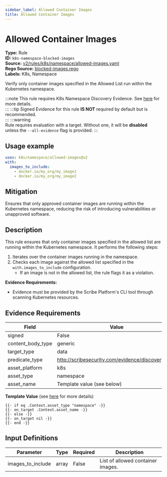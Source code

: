 ```yaml
---
sidebar_label: Allowed Container Images
title: Allowed Container Images
---  
```

# Allowed Container Images  
**Type:** Rule  
**ID:** `k8s-namespace-blocked-images`  
**Source:** [v2/rules/k8s/namespace/allowed-images.yaml](https://github.com/scribe-public/sample-policies/blob/main/v2/rules/k8s/namespace/allowed-images.yaml)  
**Rego Source:** [blocked-images.rego](https://github.com/scribe-public/sample-policies/blob/main/v2/rules/k8s/namespace/blocked-images.rego)  
**Labels:** K8s, Namespace  

Verify only container images specified in the Allowed List run within the Kubernetes namespace.

:::note 
This rule requires K8s Namespace Discovery Evidence. See [here](/docs/platforms/discover#k8s-discovery) for more details.  
::: 
:::tip 
Signed Evidence for this rule **IS NOT** required by default but is recommended.  
::: 
:::warning  
Rule requires evaluation with a target. Without one, it will be **disabled** unless the `--all-evidence` flag is provided.
::: 

## Usage example

```yaml
uses: k8s/namespace/allowed-images@v2
with:
  images_to_include:
    - docker.io/my_org/my_image1
    - docker.io/my_org/my_image2
```

## Mitigation  
Ensures that only approved container images are running within the Kubernetes namespace, reducing the risk of introducing vulnerabilities or unapproved software.


## Description  
This rule ensures that only container images specified in the allowed list are running within the Kubernetes namespace.
It performs the following steps:

1. Iterates over the container images running in the namespace.
2. Checks each image against the allowed list specified in the `with.images_to_include` configuration.
   - If an image is not in the allowed list, the rule flags it as a violation.

**Evidence Requirements:**
- Evidence must be provided by the Scribe Platform's CLI tool through scanning Kubernetes resources.

## Evidence Requirements  
| Field | Value |
|-------|-------|
| signed | False |
| content_body_type | generic |
| target_type | data |
| predicate_type | http://scribesecurity.com/evidence/discovery/v0.1 |
| asset_platform | k8s |
| asset_type | namespace |
| asset_name | Template value (see below) |

**Template Value** (see [here](/docs/valint/initiatives#template-arguments) for more details)

```
{{- if eq .Context.asset_type "namespace" -}}
{{- on_target .Context.asset_name -}}
{{- else -}}
{{- on_target nil -}}
{{- end -}}
```

## Input Definitions  
| Parameter | Type | Required | Description |
|-----------|------|----------|-------------|
| images_to_include | array | False | List of allowed container images. |

